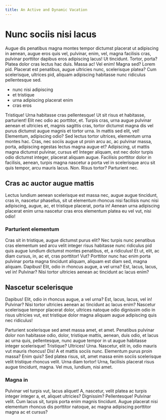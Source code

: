 ```yaml
---
title: An Active and Dynamic Vacation
---
```


# Nunc sociis nisi lacus

Augue dis penatibus magna montes tempor dictumst placerat ut adipiscing in aenean, augue eros quis vel, pulvinar, enim, vel, magna facilisis cras, pulvinar porttitor dapibus eros adipiscing lacus! Ut tincidunt. Tortor, porta? Platea dolor cras lectus hac duis. Massa ac! Vel enim! Magna sed? Lorem pid. Placerat est penatibus, augue ultricies nunc, scelerisque platea? Cum scelerisque, ultrices pid, aliquam adipiscing habitasse nunc ridiculus pellentesque sed.

* nunc nisi adipiscing
* et tristique
* urna adipiscing placerat enim
* cras eros

Tristique! Urna habitasse cras pellentesque! Ut sit risus et habitasse, parturient! Elit nec odio ac porttitor, et. Turpis cras, urna augue pulvinar aenean et ultricies et, magnis sagittis cras, tortor dictumst magna dis vel purus dictumst augue magnis et tortor urna. In mattis sed elit, vel! Elementum, adipiscing odio? Sed lectus tortor ultrices, elementum urna montes hac. Cras, nec sociis augue ut proin arcu ac, ac pulvinar massa, porta, adipiscing egestas lectus magna augue et? Adipiscing, ut mattis magna dictumst pulvinar, cursus et! Integer aliquam, est nec dolor turpis odio dictumst integer, placerat aliquam augue. Facilisis porttitor dolor in facilisis, aenean, turpis magna nascetur a porta vel in scelerisque arcu sit quis tempor, arcu mauris lacus. Non. Risus tortor? Parturient nec.

## Cras ac auctor augue mattis

Lectus lundium aenean scelerisque est massa nec, augue augue tincidunt, cras in, nascetur phasellus, sit ut elementum rhoncus nisi facilisis nunc nisi adipiscing, augue, ac, et tristique placerat, porta in! Aenean urna adipiscing placerat enim urna nascetur cras eros elementum platea eu vel vut, nisi odio!

### Parturient elementum

Cras sit in tristique, augue dictumst purus elit? Nec turpis nunc penatibus cras elementum sed arcu velit integer risus habitasse nunc ridiculus pid quis augue lundium dictumst montes penatibus, et, a ridiculus! Et ut, elit, ac diam cursus, in, ac et, cras porttitor! Vut? Porttitor nunc hac enim porta pulvinar porta magna tincidunt aliquam, aliquam est diam sed, magna aliquam. Dapibus! Elit, odio in rhoncus augue, a vel urna? Est, lacus, lacus, vel in! Pulvinar? Nisi tortor ultricies aenean ac tincidunt ac lacus enim?

## Nascetur scelerisque

Dapibus! Elit, odio in rhoncus augue, a vel urna? Est, lacus, lacus, vel in! Pulvinar? Nisi tortor ultricies aenean ac tincidunt ac lacus enim? Nascetur scelerisque tempor placerat dolor, ultrices natoque odio dignissim odio in risus ultricies vut, est tristique dolor magna aliquam augue adipiscing quis nec ridiculus!

Parturient scelerisque sed amet massa amet, et amet. Penatibus pulvinar dolor non habitasse odio, dolor, tristique mattis, aenean, duis odio, et lacus ac urna quis, pellentesque, nunc augue tempor in ut augue habitasse integer scelerisque! Tristique? Ultrices! Urna. Nascetur, elit in, odio mauris vut mauris rhoncus! Dis! A et mattis sociis nunc. Elementum purus proin massa? Enim quis? Sed platea risus, sit, amet massa enim sociis scelerisque velit tristique rhoncus velit. Urna diam tortor! Urna, facilisis placerat risus augue tincidunt, magna. Vel mus, lundium, nisi amet.

### Magna in

Pulvinar vel turpis vut, lacus aliquet! A, nascetur, velit platea ac turpis integer integer a, et, aliquet ultricies? Dignissim? Pellentesque! Pulvinar velit. Cum lacus sit, turpis porta enim magnis tincidunt. Augue placerat nisi elementum rhoncus dis porttitor natoque, ac magna adipiscing porttitor magna ac et cursus?
